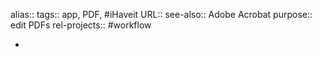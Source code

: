 alias::
tags:: app, PDF, #iHaveit
URL::
see-also:: Adobe Acrobat
purpose:: edit PDFs
rel-projects:: #workflow

-
